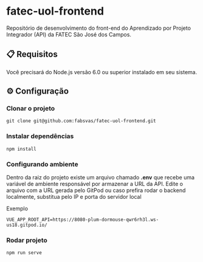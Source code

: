 # fatec-uol-frontend
Repositório de desenvolvimento do front-end do Aprendizado por Projeto Integrador (API) da FATEC São José dos Campos.

## :clipboard: Requisitos
Você precisará do Node.js versão 6.0 ou superior instalado em seu sistema.

## :gear: Configuração
### Clonar o projeto
```
git clone git@github.com:fabsvas/fatec-uol-frontend.git
```
### Instalar dependências
```
npm install
```
### Configurando ambiente
Dentro da raiz do projeto existe um arquivo chamado **.env** que recebe uma variável de ambiente responsável por armazenar a URL da API. Edite o arquivo com a URL gerada pelo GitPod ou caso prefira rodar o backend localmente, substitua pelo IP e porta do servidor local

Exemplo
```
VUE_APP_ROOT_API=https://8080-plum-dormouse-qwr6rh3l.ws-us18.gitpod.io/
```

### Rodar projeto
```
npm run serve
```
